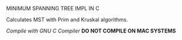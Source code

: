MINIMUM SPANNING TREE IMPL IN C

Calculates MST with Prim and Kruskal algorithms.  

*Compile with GNU C Compiler*
**DO NOT COMPILE ON MAC SYSTEMS**

